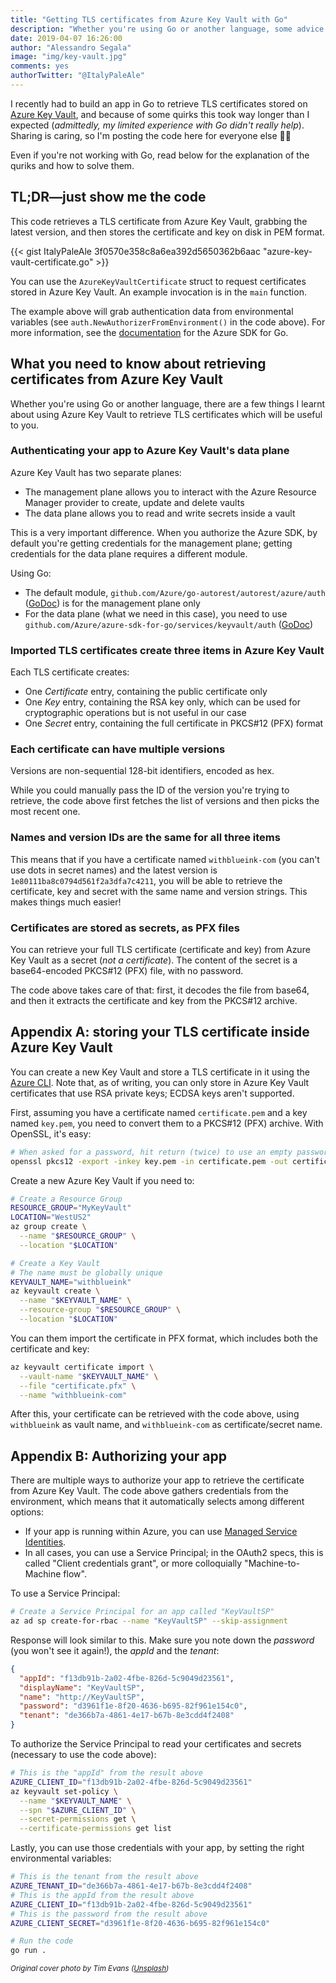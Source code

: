 ```yaml
---
title: "Getting TLS certificates from Azure Key Vault with Go"
description: "Whether you're using Go or another language, some advice and code to save you time"
date: 2019-04-07 16:26:00
author: "Alessandro Segala"
image: "img/key-vault.jpg"
comments: yes
authorTwitter: "@ItalyPaleAle"
---
```


I recently had to build an app in Go to retrieve TLS certificates stored on [Azure Key Vault](https://azure.microsoft.com/en-us/services/key-vault/), and because of some quirks this took way longer than I expected (*admittedly, my limited experience with Go didn't really help*). Sharing is caring, so I'm posting the code here for everyone else 🙌🏻

Even if you're not working with Go, read below for the explanation of the quriks and how to solve them.

## TL;DR—just show me the code

This code retrieves a TLS certificate from Azure Key Vault, grabbing the latest version, and then stores the certificate and key on disk in PEM format.

{{< gist ItalyPaleAle 3f0570e358c8a6ea392d5650362b6aac "azure-key-vault-certificate.go" >}}

You can use the `AzureKeyVaultCertificate` struct to request certificates stored in Azure Key Vault. An example invocation is in the `main` function.

The example above will grab authentication data from environmental variables (see `auth.NewAuthorizerFromEnvironment()` in the code above). For more information, see the [documentation](https://github.com/Azure/azure-sdk-for-go/#more-authentication-details) for the Azure SDK for Go.

## What you need to know about retrieving certificates from Azure Key Vault

Whether you're using Go or another language, there are a few things I learnt about using Azure Key Vault to retrieve TLS certificates which will be useful to you.

### Authenticating your app to Azure Key Vault's data plane

Azure Key Vault has two separate planes:

- The management plane allows you to interact with the Azure Resource Manager provider to create, update and delete vaults
- The data plane allows you to read and write secrets inside a vault

This is a very important difference. When you authorize the Azure SDK, by default you're getting credentials for the management plane; getting credentials for the data plane requires a different module.

Using Go:

- The default module, `github.com/Azure/go-autorest/autorest/azure/auth` ([GoDoc](https://godoc.org/github.com/Azure/go-autorest/autorest/azure/auth)) is for the management plane only
- For the data plane (what we need in this case), you need to use `github.com/Azure/azure-sdk-for-go/services/keyvault/auth` ([GoDoc](https://godoc.org/github.com/Azure/azure-sdk-for-go/services/keyvault/auth))

### Imported TLS certificates create three items in Azure Key Vault

Each TLS certificate creates:

- One *Certificate* entry, containing the public certificate only
- One *Key* entry, containing the RSA key only, which can be used for cryptographic operations but is not useful in our case
- One *Secret* entry, containing the full certificate in PKCS#12 (PFX) format

### Each certificate can have multiple versions

Versions are non-sequential 128-bit identifiers, encoded as hex.

While you could manually pass the ID of the version you're trying to retrieve, the code above first fetches the list of versions and then picks the most recent one.

### Names and version IDs are the same for all three items

This means that if you have a certificate named `withblueink-com` (you can't use dots in secret names) and the latest version is `1e80111ba8c0794d561f2a3dfa7c4211`, you will be able to retrieve the certificate, key and secret with the same name and version strings. This makes things much easier!

### Certificates are stored as secrets, as PFX files

You can retrieve your full TLS certificate (certificate and key) from Azure Key Vault as a secret (*not a certificate*). The content of the secret is a base64-encoded PKCS#12 (PFX) file, with no password.

The code above takes care of that: first, it decodes the file from base64, and then it extracts the certificate and key from the PKCS#12 archive.

## Appendix A: storing your TLS certificate inside Azure Key Vault

You can create a new Key Vault and store a TLS certificate in it using the [Azure CLI](https://docs.microsoft.com/en-us/cli/azure/install-azure-cli). Note that, as of writing, you can only store in Azure Key Vault certificates that use RSA private keys; ECDSA keys aren't supported.

First, assuming you have a certificate named `certificate.pem` and a key named `key.pem`, you need to convert them to a PKCS#12 (PFX) archive. With OpenSSL, it's easy:

````sh
# When asked for a password, hit return (twice) to use an empty password
openssl pkcs12 -export -inkey key.pem -in certificate.pem -out certificate.pfx
````

Create a new Azure Key Vault if you need to:

````sh
# Create a Resource Group
RESOURCE_GROUP="MyKeyVault"
LOCATION="WestUS2"
az group create \
  --name "$RESOURCE_GROUP" \
  --location "$LOCATION"

# Create a Key Vault
# The name must be globally unique
KEYVAULT_NAME="withblueink"
az keyvault create \
  --name "$KEYVAULT_NAME" \
  --resource-group "$RESOURCE_GROUP" \
  --location "$LOCATION"
````

You can them import the certificate in PFX format, which includes both the certificate and key:

````sh
az keyvault certificate import \
  --vault-name "$KEYVAULT_NAME" \
  --file "certificate.pfx" \
  --name "withblueink-com"
````

After this, your certificate can be retrieved with the code above, using `withblueink` as vault name, and `withblueink-com` as certificate/secret name.

## Appendix B: Authorizing your app

There are multiple ways to authorize your app to retrieve the certificate from Azure Key Vault. The code above gathers credentials from the environment, which means that it automatically selects among different options:

- If your app is running within Azure, you can use [Managed Service Identities](https://docs.microsoft.com/en-us/azure/active-directory/managed-identities-azure-resources/overview).
- In all cases, you can use a Service Principal; in the OAuth2 specs, this is called "Client credentials grant", or more colloquially "Machine-to-Machine flow".

To use a Service Principal:

````sh
# Create a Service Principal for an app called "KeyVaultSP"
az ad sp create-for-rbac --name "KeyVaultSP" --skip-assignment
````

Response will look similar to this. Make sure you note down the *password* (you won't see it again!), the *appId* and the *tenant*:

````json
{
  "appId": "f13db91b-2a02-4fbe-826d-5c9049d23561",
  "displayName": "KeyVaultSP",
  "name": "http://KeyVaultSP",
  "password": "d3961f1e-8f20-4636-b695-82f961e154c0",
  "tenant": "de366b7a-4861-4e17-b67b-8e3cdd4f2408"
}
````

To authorize the Service Principal to read your certificates and secrets (necessary to use the code above):

````sh
# This is the "appId" from the result above
AZURE_CLIENT_ID="f13db91b-2a02-4fbe-826d-5c9049d23561"
az keyvault set-policy \
  --name "$KEYVAULT_NAME" \
  --spn "$AZURE_CLIENT_ID" \
  --secret-permissions get \
  --certificate-permissions get list
````

Lastly, you can use those credentials with your app, by setting the right environmental variables:

````sh
# This is the tenant from the result above
AZURE_TENANT_ID="de366b7a-4861-4e17-b67b-8e3cdd4f2408"
# This is the appId from the result above
AZURE_CLIENT_ID="f13db91b-2a02-4fbe-826d-5c9049d23561"
# This is the password from the result above
AZURE_CLIENT_SECRET="d3961f1e-8f20-4636-b695-82f961e154c0"

# Run the code
go run .
````

<small>*Original cover photo by Tim Evans ([Unsplash](https://unsplash.com/@tjevans))*</small>
